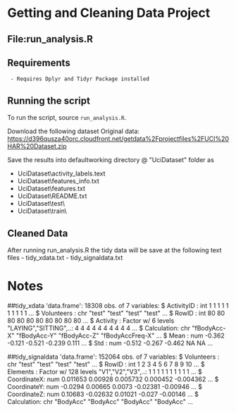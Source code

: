 # Getting and Cleaning Data Project

## File:run_analysis.R

## Requirements
	 - Requires Dplyr and Tidyr Package installed
 
## Running the script

To run the script, source `run_analysis.R`. 

Download the following dataset 
Original data:  https://d396qusza40orc.cloudfront.net/getdata%2Fprojectfiles%2FUCI%20HAR%20Dataset.zip

Save the results into defaultworking directory @ "UciDataset" folder as 
 
  - UciDataset\activity_labels.text
  - UciDataset\features_info.txt
  - UciDataset\features.txt
  - UciDataset\README.txt
  - UciDataset\test\
  - UciDataset\train\
  
 
## Cleaned Data

  After running run_analysis.R the tidy data will be save at the following text files
    - tidy_xdata.txt
    - tidy_signaldata.txt

# Notes
##tidy_xdata
         'data.frame':  18308 obs. of  7 variables:
         $ ActivityID : int  1 1 1 1 1 1 1 1 1 1 ...
         $ Volunteers : chr  "test" "test" "test" "test" ...
         $ RowID      : int  80 80 80 80 80 80 80 80 80 80 ...
         $ Activity   : Factor w/ 6 levels "LAYING","SITTING",..: 4 4 4 4 4 4 4 4 4 4 ...
         $ Calculation: chr  "fBodyAcc-X" "fBodyAcc-Y" "fBodyAcc-Z" "fBodyAccFreq-X" ...
         $ Mean       : num  -0.362 -0.121 -0.521 -0.239 0.111 ...
         $ Std        : num  -0.512 -0.267 -0.462 NA NA ...

##tidy_signaldata
         'data.frame':  152064 obs. of  7 variables:
         $ Volunteers : chr  "test" "test" "test" "test" ...
         $ RowID      : int  1 2 3 4 5 6 7 8 9 10 ...
         $ Elements   : Factor w/ 128 levels "V1","V2","V3",..: 1 1 1 1 1 1 1 1 1 1 ...
         $ CoordinateX: num  0.011653 0.00928 0.005732 0.000452 -0.004362 ...
         $ CoordinateY: num  -0.0294 0.00665 0.0073 -0.02381 -0.00946 ...
         $ CoordinateZ: num  0.10683 -0.02632 0.01021 -0.027 -0.00146 ...
         $ Calculation: chr  "BodyAcc" "BodyAcc" "BodyAcc" "BodyAcc" ...



 